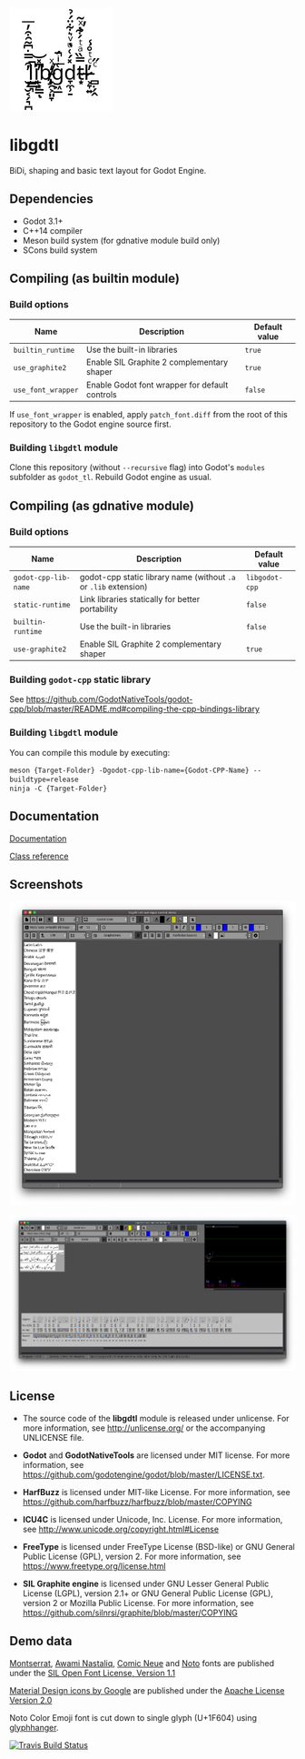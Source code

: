 ![libgdtl logo](logo.png)

# libgdtl

BiDi, shaping and basic text layout for Godot Engine.

## Dependencies

- Godot 3.1+
- C++14 compiler
- Meson build system (for gdnative module build only)
- SCons build system

## Compiling (as builtin module)

### Build options

Name | Description | Default value
--- | --- | ---
`builtin_runtime` | Use the built-in libraries | `true`
`use_graphite2` | Enable SIL Graphite 2 complementary shaper | `true`
`use_font_wrapper` | Enable Godot font wrapper for default controls | `false`

If `use_font_wrapper` is enabled, apply `patch_font.diff` from the root of this repository to the Godot engine source first.

### Building `libgdtl` module

Clone this repository (without `--recursive` flag) into Godot's `modules` subfolder as `godot_tl`.
Rebuild Godot engine as usual.

## Compiling (as gdnative module)

### Build options

Name | Description | Default value
--- | --- | ---
`godot-cpp-lib-name` | godot-cpp static library name (without `.a` or `.lib` extension) | `libgodot-cpp`
`static-runtime` | Link libraries statically for better portability | `false`
`builtin-runtime` | Use the built-in libraries | `false`
`use-graphite2` | Enable SIL Graphite 2 complementary shaper | `true`

### Building `godot-cpp` static library

See https://github.com/GodotNativeTools/godot-cpp/blob/master/README.md#compiling-the-cpp-bindings-library

### Building `libgdtl` module

You can compile this module by executing:
```
meson {Target-Folder} -Dgodot-cpp-lib-name={Godot-CPP-Name} --buildtype=release
ninja -C {Target-Folder}
```

## Documentation

[Documentation](https://bruvzg.github.io/godot_tl/docs/html/index.html)

[Class reference](https://bruvzg.github.io/godot_tl/docs/html/classes/index.html)

## Screenshots

![libgdtl all scripts screenshot](scripts_scr.png)

![libgdtl debug view](debug_view.png)

## License
- The source code of the **libgdtl** module is released under unlicense.
For more information, see http://unlicense.org/ or the accompanying UNLICENSE file.

- **Godot** and **GodotNativeTools** are licensed under MIT license.
For more information, see https://github.com/godotengine/godot/blob/master/LICENSE.txt.

- **HarfBuzz** is licensed under MIT-like License.
For more information, see https://github.com/harfbuzz/harfbuzz/blob/master/COPYING

- **ICU4C** is licensed under Unicode, Inc. License.
For more information, see http://www.unicode.org/copyright.html#License

- **FreeType** is licensed under FreeType License (BSD-like) or GNU General Public License (GPL), version 2.
For more information, see https://www.freetype.org/license.html

- **SIL Graphite engine** is licensed under GNU Lesser General Public License (LGPL), version 2.1+ or GNU General Public License (GPL), version 2 or Mozilla Public License.
For more information, see https://github.com/silnrsi/graphite/blob/master/COPYING

## Demo data

[Montserrat](https://github.com/JulietaUla/Montserrat/), [Awami Nastaliq](https://software.sil.org/awami/download/), [Comic Neue](http://comicneue.com/) and [Noto](https://www.google.com/get/noto/) fonts are published under the [SIL Open Font License, Version 1.1](https://scripts.sil.org/cms/scripts/page.php?site_id=nrsi&id=OFL)

[Material Design icons by Google](https://github.com/google/material-design-icons) are published under the [Apache License Version 2.0](https://www.apache.org/licenses/LICENSE-2.0.txt)

Noto Color Emoji font is cut down to single glyph (U+1F604) using [glyphhanger](https://github.com/filamentgroup/glyphhanger).

[![Travis Build Status](https://travis-ci.org/bruvzg/godot_tl.svg?branch=master)](https://travis-ci.org/bruvzg/godot_tl)
